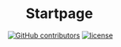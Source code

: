 <h1 align="center">Startpage</h1>

<p align="center">
  <a href="https://github.com/arbauman/startpage/issues"><img src="https://img.shields.io/github/issues-raw/arbauman/startpage.svg?style=flat-square" alt="" /></a>
  <a href="https://github.com/arbauman/startpage/graphs/contributors"><img src="https://img.shields.io/github/contributors/arbauman/startpage.svg?style=flat-square" alt="GitHub contributors" /></a>
  <a href="https://github.com/arbauman/startpage/blob/master/license"><img src="https://img.shields.io/github/license/arbauman/startpage.svg?style=flat-square" alt="license" /></a>
</p>

<p align="center">
  <img src="http://i.imgur.com/tW8nMia.jpg" alt="" />
</p>